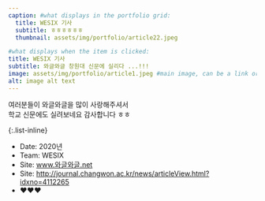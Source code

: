 ```yaml
---
caption: #what displays in the portfolio grid:
  title: WESIX 기사
  subtitle: ㅎㅎㅎㅎㅎㅎ
  thumbnail: assets/img/portfolio/article22.jpeg

#what displays when the item is clicked:
title: WESIX 기사
subtitle: 와글와글 창원대 신문에 실리다 ...!!!
image: assets/img/portfolio/article1.jpeg #main image, can be a link or a file in assets/img/portfolio
alt: image alt text
---
```


여러분들이 와글와글을 많이 사랑해주셔서  
학교 신문에도 실려보네요 감사합니다 ㅎㅎ

{:.list-inline}

- Date: 2020년
- Team: WESIX
- Site: www.와글와글.net
- Site: http://journal.changwon.ac.kr/news/articleView.html?idxno=4112265
- ❤️❤️❤️
